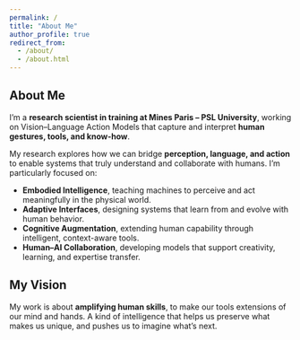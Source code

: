 ```yaml
---
permalink: /
title: "About Me"
author_profile: true
redirect_from: 
  - /about/
  - /about.html
---
```


## About Me

I’m a **research scientist in training at Mines Paris – PSL University**, working on <span className="text-foreground">Vision–Language Action Models</span> that capture and interpret **human gestures, tools, and know-how**.

My research explores how we can bridge **perception, language, and action** to enable systems that truly understand and collaborate with humans. I’m particularly focused on:

- **Embodied Intelligence**, teaching machines to perceive and act meaningfully in the physical world.  
- **Adaptive Interfaces**, designing systems that learn from and evolve with human behavior.  
- **Cognitive Augmentation**, extending human capability through intelligent, context-aware tools.  
- **Human–AI Collaboration**, developing models that support creativity, learning, and expertise transfer.


My Vision
------
My work is about **amplifying human skills**, to make our tools extensions of our mind and hands.
A kind of intelligence that helps us preserve what makes us unique, and pushes us to imagine what’s next.